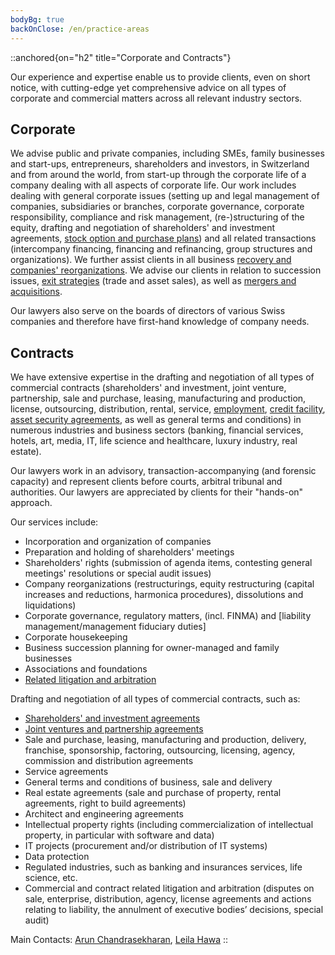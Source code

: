 ```yaml
---
bodyBg: true
backOnClose: /en/practice-areas
---
```


::anchored{on="h2" title="Corporate and Contracts"}

Our experience and expertise enable us to provide clients, even on short notice, with cutting-edge yet comprehensive advice on all types of corporate and commercial matters across all relevant industry sectors.


## Corporate
We advise public and private companies, including SMEs, family businesses and start-ups, entrepreneurs, shareholders and investors, in Switzerland and from around the world, from start-up through the corporate life of a company dealing with all aspects of corporate life. Our work includes dealing with general corporate issues (setting up and legal management of companies, subsidiaries or branches, corporate governance, corporate responsibility, compliance and risk management, (re-)structuring of the equity, drafting and negotiation of shareholders' and investment agreements, [stock option and purchase plans](/en/practice-areas/employment-immigration)) and all related transactions (intercompany financing, financing and refinancing, group structures and organizations). We further assist clients in all business [recovery and companies' reorganizations](/en/practice-areas/employment-immigration). We advise our clients in relation to succession issues, [exit strategies](/en/practice-areas/ma-private-equity-venture-capital) (trade and asset sales), as well as [mergers and acquisitions](/en/practice-areas/ma-private-equity-venture-capital).

Our lawyers also serve on the boards of directors of various Swiss companies and therefore have first-hand knowledge of company needs.


## Contracts
We have extensive expertise in the drafting and negotiation of all types of commercial contracts (shareholders' and investment, joint venture, partnership, sale and purchase, leasing, manufacturing and production, license, outsourcing, distribution, rental, service, [employment](/en/practice-areas/employment-immigration), [credit facility](/en/practice-areas/banking-finance), [asset security agreements](/en/practice-areas/banking-finance), as well as general terms and conditions) in numerous industries and business sectors (banking, financial services, hotels, art, media, IT, life science and healthcare, luxury industry, real estate).

Our lawyers work in an advisory, transaction-accompanying (and forensic capacity) and represent clients before courts, arbitral tribunal and authorities. Our lawyers are appreciated by clients for their "hands-on" approach.

Our services include:

- Incorporation and organization of companies
- Preparation and holding of shareholders' meetings
- Shareholders' rights (submission of agenda items, contesting general meetings' resolutions or special audit issues)
- Company reorganizations (restructurings, equity restructuring (capital increases and reductions, harmonica procedures), dissolutions and liquidations)
- Corporate governance, regulatory matters, (incl. FINMA) and \[liability management/management fiduciary duties\]
- Corporate housekeeping
- Business succession planning for owner-managed and family businesses
- Associations and foundations
- [Related litigation and arbitration](/en/practice-areas/litigation-arbitration)

Drafting and negotiation of all types of commercial contracts, such as:

- [Shareholders' and investment agreements](/en/practice-areas/ma-private-equity-venture-capital)
- [Joint ventures and partnership agreements](/en/practice-areas/ma-private-equity-venture-capital)
- Sale and purchase, leasing, manufacturing and production, delivery, franchise, sponsorship, factoring, outsourcing, licensing, agency, commission and distribution agreements
- Service agreements
- General terms and conditions of business, sale and delivery
- Real estate agreements (sale and purchase of property, rental agreements, right to build agreements)
- Architect and engineering agreements
- Intellectual property rights (including commercialization of intellectual property, in particular with software and data)
- IT projects (procurement and/or distribution of IT systems)
- Data protection
- Regulated industries, such as banking and insurances services, life science, etc.
- Commercial and contract related litigation and arbitration (disputes on sale, enterprise, distribution, agency, license agreements and actions relating to liability, the annulment of executive bodies’ decisions, special audit)

Main Contacts: [Arun Chandrasekharan](/en/team/ac), [Leila Hawa](/en/team/lh)
::
